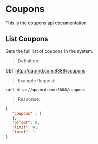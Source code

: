 # Coupons

This is the coupons api documentation.

## List Coupons

Gets the full list of coupons in the system.

> Definition:

GET http://qa.mrd.com:8888/coupons

> Example Request:

```shell
curl http://qa.mrd.com:8888/coupons
```

> Response:

```json
{
   "coupons" : [
   ],
   "offset": 0,
   "limit": 0,
   "total": 1
}
```